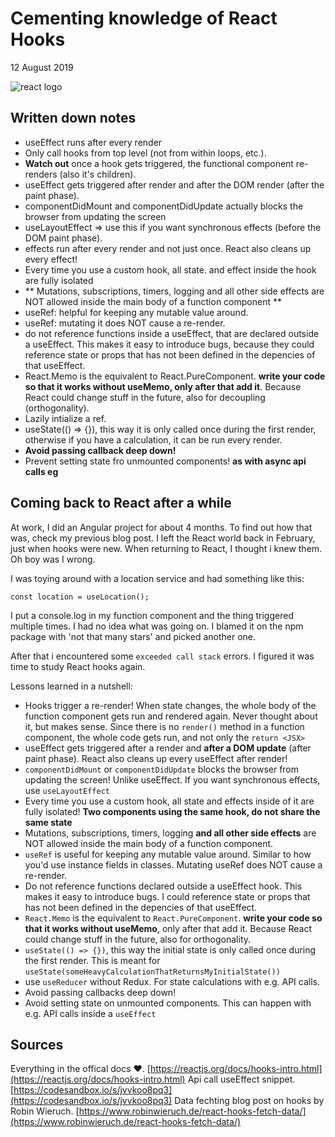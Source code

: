 # Cementing knowledge of React Hooks

12 August 2019

![react logo](images/react.svg)

## Written down notes

- useEffect runs after every render
- Only call hooks from top level (not from within loops, etc.).
- **Watch out** once a hook gets triggered, the functional component re-renders (also it's children).
- useEffect gets triggered after render and after the DOM render (after the paint phase).
- componentDidMount and componentDidUpdate actually blocks the browser from updating the screen
- useLayoutEffect => use this if you want synchronous effects (before the DOM paint phase).
- effects run after every render and not just once. React also cleans up every effect!
- Every time you use a custom hook, all state. and effect inside the hook are fully isolated
- ** Mutations, subscriptions, timers, logging and all other side effects are NOT allowed inside the main body of a function component **
- useRef: helpful for keeping any mutable value around.
- useRef: mutating it does NOT cause a re-render.
- do not reference functions inside a useEffect, that are declared outside a useEffect. This makes it easy to introduce bugs, because they could reference state or props that has not been defined in the depencies of that useEffect.
- React.Memo is the equivalent to React.PureComponent. **write your code so that it works without useMemo, only after that add it**. Because React could change stuff in the future, also for decoupling (orthogonality).
- Lazily intialize a ref.
- useState(() => {}), this way it is only called once during the first render, otherwise if you have a calculation, it can be run every render.
- **Avoid passing callback deep down!**
- Prevent setting state fro unmounted components! **as with async api calls eg**

## Coming back to React after a while

At work, I did an Angular project for about 4 months. To find out how that was, check my previous blog post.
I left the React world back in February, just when hooks were new. When returning to React, I thought i knew them.
Oh boy was I wrong.

I was toying around with a location service and had something like this:

```
const location = useLocation();
```

I put a console.log in my function component and the thing triggered multiple times.
I had no idea what was going on. I blamed it on the npm package with 'not that many stars' and picked another one.

After that i encountered some `exceeded call stack` errors. I figured it was time to study React hooks again.

Lessons learned in a nutshell:

- Hooks trigger a re-render! When state changes, the whole body of the function component gets run and rendered again. Never thought about it, but makes sense. Since there is no `render()` method in a function component, the whole code gets run, and not only the `return <JSX>`
- useEffect gets triggered after a render and **after a DOM update** (after paint phase). React also cleans up every useEffect after render!
- `componentDidMount` or `componentDidUpdate` blocks the browser from updating the screen! Unlike useEffect. If you want synchronous effects, use `useLayoutEffect`
- Every time you use a custom hook, all state and effects inside of it are fully isolated! **Two components using the same hook, do not share the same state**
- Mutations, subscriptions, timers, logging **and all other side effects** are NOT allowed inside the main body of a function component.
- `useRef` is useful for keeping any mutable value around. Similar to how you'd use instance fields in classes. Mutating useRef does NOT cause a re-render.
- Do not reference functions declared outside a useEffect hook. This makes it easy to introduce bugs. I could reference state or props that has not been defined in the depencies of that useEffect.
- `React.Memo` is the equivalent to `React.PureComponent`. **write your code so that it works without useMemo**, only after that add it. Because React could change stuff in the future, also for orthogonality.
- `useState(() => {})`, this way the initial state is only called once during the first render. This is meant for `useState(someHeavyCalculationThatReturnsMyInitialState())`
- use `useReducer` without Redux. For state calculations with e.g. API calls.
- Avoid passing callbacks deep down!
- Avoid setting state on unmounted components. This can happen with e.g. API calls inside a `useEffect`

## Sources

Everything in the offical docs ❤️. [https://reactjs.org/docs/hooks-intro.html](https://reactjs.org/docs/hooks-intro.html)
Api call useEffect snippet. [https://codesandbox.io/s/jvvkoo8pq3](https://codesandbox.io/s/jvvkoo8pq3)
Data fechting blog post on hooks by Robin Wieruch. [https://www.robinwieruch.de/react-hooks-fetch-data/](https://www.robinwieruch.de/react-hooks-fetch-data/)
